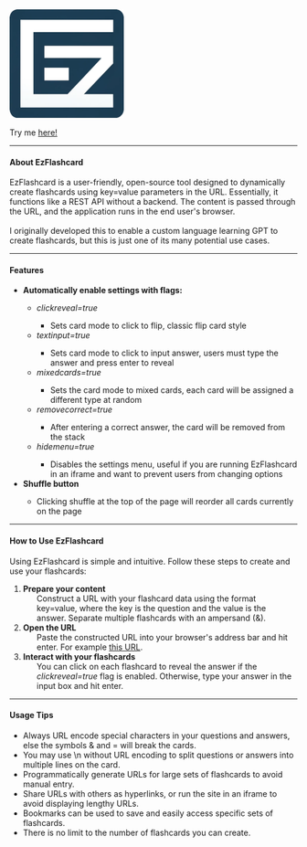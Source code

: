 <html>
  <body>
    <img src="https://github.com/SpiggieCode/ezflashcard/blob/main/ezflashcard.png?raw=true" alt="EzFlashcard">
    <p>
      Try me <a href="https://spiggiecode.github.io/ezflashcard/?Dungeons%20and%20Dragons%20creator=Gary%20Gygax&Star%20Wars%20planet=Tatooine&Main%20character%20in%20Harry%20Potter=Harry%20Potter&Programming%20language%20C++%20creator=Bjarne%20Stroustrup&First%20avenger=Captain%20America&Language%20for%20iOS%20development=Swift&Main%20character%20in%20Lord%20of%20the%20Rings=Frodo%20Baggins&Virtual%20currency=Bitcoin&Protagonist%20in%20The%20Matrix=Neo&Protagonist%20in%20Halo%20series=Master%20Chief&Encryption%20algorithm=AES&Flying%20owl%20in%20Harry%20Potter=Hedwig&Programming%20language%20for%20web%20development=JavaScript&First%20person%20on%20the%20moon=Neil%20Armstrong&First%20book%20of%20The%20Lord%20of%20the%20Rings=The%20Fellowship%20of%20the%20Ring&Wizard%20school%20in%20Harry%20Potter=Hogwarts&Creator%20of%20Sherlock%20Holmes=Arthur%20Conan%20Doyle&Language%20for%20Android%20development=Java&Main%20character%20in%20Game%20of%20Thrones=Jon%20Snow&Highest%20level%20in%20Dungeons%20and%20Dragons=20">here!</a>
    </p>
    <hr>

<h4>About EzFlashcard</h4>
<p>
  EzFlashcard is a user-friendly, open-source tool designed to dynamically create flashcards using key=value parameters in the URL. Essentially, it functions like a REST API without a backend. The content is passed through the URL, and the application runs in the end user's browser.
  <br><br>
  I originally developed this to enable a custom language learning GPT to create flashcards, but this is just one of its many potential use cases.
</p>

<hr>

<h4>Features</h4>
<ul>
  <li><b>Automatically enable settings with flags:</b></li>
  <ul>
    <li><i>clickreveal=true</i></li>
    <ul>
      <li>Sets card mode to click to flip, classic flip card style</li>
    </ul>
    <li><i>textinput=true</i></li>
    <ul>
      <li>Sets card mode to click to input answer, users must type the answer and press enter to reveal</li>
    </ul>
    <li><i>mixedcards=true</i></li>
    <ul>
      <li>Sets the card mode to mixed cards, each card will be assigned a different type at random</li>
    </ul>
    <li><i>removecorrect=true</i></li>
    <ul>
      <li>After entering a correct answer, the card will be removed from the stack</li>
    </ul>
    <li><i>hidemenu=true</i></li>
    <ul>
      <li>Disables the settings menu, useful if you are running EzFlashcard in an iframe and want to prevent users from changing options</li>
    </ul>
  </ul>
  <li><b>Shuffle button</b></li>
  <ul>
    <li>Clicking shuffle at the top of the page will reorder all cards currently on the page</li>
  </ul>
</ul>

<hr>

<h4>How to Use EzFlashcard</h4>
<p>
  Using EzFlashcard is simple and intuitive. Follow these steps to create and use your flashcards:
</p>
<ol>
  <li>
    <b>Prepare your content</b> <ul>Construct a URL with your flashcard data using the format key=value, where the key is the question and the value is the answer. Separate multiple flashcards with an ampersand (&).</ul>
  </li>
  <li>
    <b>Open the URL</b> <ul>Paste the constructed URL into your browser's address bar and hit enter. For example <a href="https://spiggiecode.github.io/ezflashcard/?What%20is%204%2B4%3F=8&Who%20created%20Dungeons%20%26%20Dragons%3F=Gary%20Gygax&What%20is%20the%20meaning%20to%20life%2C%20the%20universe%2C%20and%20everything%3F=42&clickreveal=true">this URL</a>.</li></ul>
  </li>
  <li>
    <b>Interact with your flashcards</b> <ul>You can click on each flashcard to reveal the answer if the <i>clickreveal=true</i> flag is enabled. Otherwise, type your answer in the input box and hit enter.</ul>
  </li>

</ol>

<hr>

<h4>Usage Tips</h4>
<ul>
  <li>Always URL encode special characters in your questions and answers, else the symbols & and = will break the cards.
  <li>You may use \n without URL encoding to split questions or answers into multiple lines on the card.
  <li>Programmatically generate URLs for large sets of flashcards to avoid manual entry.</li>
  <li>Share URLs with others as hyperlinks, or run the site in an iframe to avoid displaying lengthy URLs.</li>
  <li>Bookmarks can be used to save and easily access specific sets of flashcards.</li>
  <li>There is no limit to the number of flashcards you can create.</li>
</ul>
  </body>
</html>

